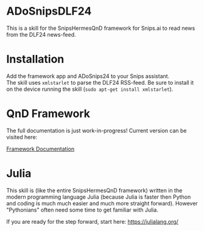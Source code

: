 # ADoSnipsDLF24

This is a skill for the SnipsHermesQnD framework for Snips.ai
to read news from the DLF24 news-feed.

# Installation

Add the framework app and ADoSnips24 to your Snips assistant.   
The skill uses `xmlstarlet` to parse the DLF24 RSS-feed. Be sure
to install it on the device running the skill
(`sudo apt-get install xmlstarlet`).


# QnD Framework

 The full documentation is just work-in-progress!
 Current version can be visited here:

 [Framework Documentation](https://andreasdominik.github.io/ADoSnipsQnD/dev)

# Julia

This skill is (like the entire SnipsHermesQnD framework) written in the
modern programming language Julia (because Julia is faster
then Python and coding is much much easier and much more straight forward).
However "Pythonians" often need some time to get familiar with Julia.

If you are ready for the step forward, start here: https://julialang.org/
